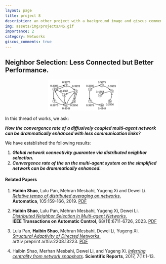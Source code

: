 ```yaml
---
layout: page
title: project 8
description: an other project with a background image and giscus comments
img: assets/img/projects/NS.gif
importance: 2
category: Networks
giscus_comments: true
---
```


## Neighbor Selection: Less Connected but Better Performance.

<div align="center"><img src="/assets/img/images/research/neighbor-selection/NS.png" height="100"  /></div>

In this thread of works, we ask:

***How the convergence rate of a diffusively coupled multi-agent network can be drammatically enhanced with less communication links?***

We have established the following results:

1. ***Global network connectivity guarantee via distributed neighbor selection.***
2. ***Convergence rate of the on the multi-agent system on the simplified network can be drammatically enhanced.*** 


#### Related Papers

1. **Haibin Shao**, Lulu Pan, Mehran Mesbahi, Yugeng Xi and Dewei Li.    
   [*Relative tempo of distributed averaging on networks*.](https://doi.org/10.1016/j.automatica.2019.03.004)     
    **Automatica**, 105:159-166, 2019. [PDF](https://doi.org/10.1016/j.automatica.2019.03.004)

2. **Haibin Shao**, Lulu Pan, Mehran Mesbahi, Yugeng Xi, Dewei Li.    
   [*Distributed Neighbor Selection in Multi-agent Networks*.](https://doi.org/10.1109/TAC.2023.3246425)    
   **IEEE Transactions on Automatic Control**, 68(11):6711-6726, 2023. [PDF](https://doi.org/10.1109/TAC.2023.3246425)

3. Lulu Pan, **Haibin Shao**, Mehran Mesbahi, Dewei Li, Yugeng Xi.    
   [*Structural Adaptivity of Directed Networks*.](https://arxiv.org/pdf/2208.13223)  
   arXiv preprint arXiv:2208.13223. [PDF](https://arxiv.org/pdf/2208.13223)
   
4. Haibin Shao, Merhan Mesbahi, Dewei Li, and Yugeng Xi. *[Inferring centrality from network snapshots](https://www.nature.com/articles/srep40642)*. **Scientific Reports**, 2017, 7(1):1-13.
